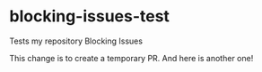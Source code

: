 # blocking-issues-test
Tests my repository Blocking Issues

This change is to create a temporary PR.
And here is another one!
